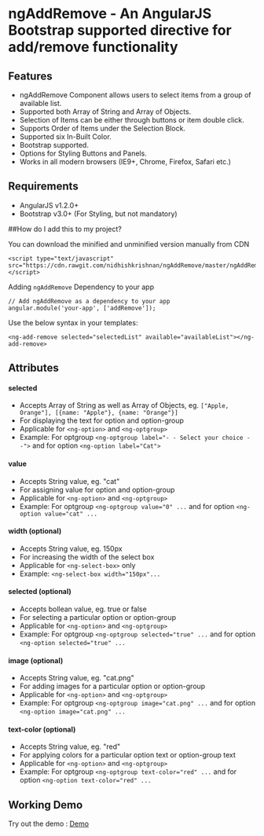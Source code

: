 # ngAddRemove - An AngularJS Bootstrap supported directive for add/remove functionality  

## Features

* ngAddRemove Component allows users to select items from a group of available list.
* Supported both Array of String and Array of Objects.
* Selection of Items can be either through buttons or item double click.
* Supports Order of Items under the Selection Block.
* Supported six In-Built Color.
* Bootstrap supported.
* Options for Styling Buttons and Panels.
* Works in all modern browsers (IE9+, Chrome, Firefox, Safari etc.)

## Requirements

* AngularJS v1.2.0+
* Bootstrap v3.0+ (For Styling, but not mandatory)

##How do I add this to my project?

You can download the minified and unminified version manually from CDN
```
<script type="text/javascript" src="https://cdn.rawgit.com/nidhishkrishnan/ngAddRemove/master/ngAddRemove.js"></script>
```
Adding `ngAddRemove` Dependency to your app
```
// Add ngAddRemove as a dependency to your app
angular.module('your-app', ['addRemove']);
```
Use the below syntax in your templates:
```
<ng-add-remove selected="selectedList" available="availableList"></ng-add-remove>
```

## Attributes

#### selected 
* Accepts Array of String as well as Array of Objects, eg. ```["Apple, Orange"], [{name: "Apple"}, {name: "Orange"}]```
* For displaying the text for option and option-group
* Applicable for ```<ng-option>``` and ```<ng-optgroup>```
* Example: For optgroup ```<ng-optgroup label="- - Select your choice - -">``` and for
 option ```<ng-option label="Cat">```

#### value 
* Accepts String value, eg. "cat"
* For assigning value for option and option-group
* Applicable for ```<ng-option>``` and ```<ng-optgroup>```
* Example: For optgroup ```<ng-optgroup value="0" ...``` and for
 option ```<ng-option value="cat" ...```

#### width (optional)
* Accepts String value, eg. 150px
* For increasing the width of the select box
* Applicable for ```<ng-select-box>``` only
* Example: ```<ng-select-box width="150px"...```

#### selected (optional) 
* Accepts bollean value, eg. true or false
* For selecting a particular option or option-group
* Applicable for ```<ng-option>``` and ```<ng-optgroup>```
* Example: For optgroup ```<ng-optgroup selected="true" ...``` and for
 option ```<ng-option selected="true" ...```

#### image (optional) 
* Accepts String value, eg. "cat.png"
* For adding images for a particular option or option-group
* Applicable for ```<ng-option>``` and ```<ng-optgroup>```
* Example: For optgroup ```<ng-optgroup image="cat.png" ...``` and for
 option ```<ng-option image="cat.png" ...```

#### text-color (optional) 
* Accepts String value, eg. "red"
* For applying colors for a particular option text or option-group text
* Applicable for ```<ng-option>``` and ```<ng-optgroup>```
* Example: For optgroup ```<ng-optgroup text-color="red" ...``` and for
 option ```<ng-option text-color="red" ...```

## Working Demo

Try out the demo :
[Demo](http://plnkr.co/edit/kjsK8kIS1cTWrlCOEclZ?p=preview)  


